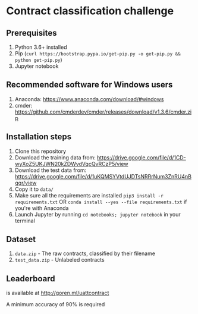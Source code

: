 # Contract classification challenge
## Prerequisites
 1.  Python 3.6+ installed
 1.  Pip (`curl https://bootstrap.pypa.io/get-pip.py -o get-pip.py && python get-pip.py`)
 1.  Jupyter notebook

## Recommended software for Windows users
 1. Anaconda: https://www.anaconda.com/download/#windows
 1. cmder: https://github.com/cmderdev/cmder/releases/download/v1.3.6/cmder.zip

## Installation steps

 1.  Clone this repository
 1.  Download the training data from: https://drive.google.com/file/d/1CD-wyXoZ5UKJWN20kZDWvdVqcQvRCzP5/view
 1.  Download the test data from:  https://drive.google.com/file/d/1uKQMSYVtdUJDTsNRRrNum3ZnRU4nBqqr/view
 1.  Copy it to `data/`
 1.  Make sure all the requirements are installed `pip3 install -r requirements.txt` OR `conda install --yes --file requirements.txt` if you're with Anaconda
 1.  Launch Jupyter by running `cd notebooks; jupyter notebook` in your terminal


## Dataset

 1.  `data.zip` - The raw contracts, classified by their filename
 1.  `test_data.zip` - Unlabeled contracts

## Leaderboard
is available at http://goren.ml/uattcontract

A minimum accuracy of 90% is required
